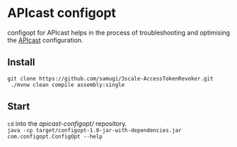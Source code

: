 # APIcast configopt
configopt for APIcast helps in the process of troubleshooting and optimising the [APIcast](https://github.com/3scale/apicast) configuration.

## Install
`git clone https://github.com/samugi/3scale-AccessTokenRevoker.git`  
` ./mvnw clean compile assembly:single`  

## Start
`cd` into the *apicast-configopt/* repository.  
`java -cp target/configopt-1.0-jar-with-dependencies.jar com.configopt.ConfigOpt --help`
